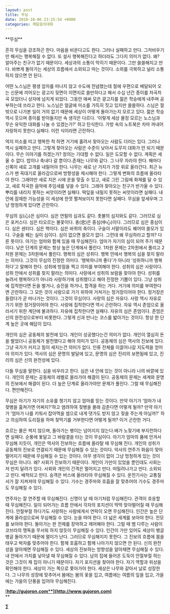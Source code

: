 ```yaml
---
layout: post
title: 무심
date: 2010-10-06 23:25:54 +0900
categories: 깨달음의대화
---
```

<P class=HStyle0>

  
</P> <P class=HStyle0>**무심**</P> <P class=HStyle0>  
</P> <P class=HStyle0>흔히 무심을 강조하곤 한다. 마음을 비운다고도 한다. 그러나 실패하고 만다. 그저비우기만 해서는 행복해질 수 없다. 또 설사 행복해진다고 하더라도 그다지 의미가 없다. 왜? 알아주는 친구가 없기 때문이다. 세상과의 소통이 막히기 때문이다. 그만 쓸쓸해지고 만다. 바쁘게 돌아가는 세상의 흐름에서 소외되고 마는 것이다. 소외를 극복하고 널리 소통하지 않으면 안 된다.</P> <P class=HStyle0>  
</P> <P class=HStyle0>어떤 노스님은 평생 암자를 떠나지 않고 수도에 전념했는데 절에 우편으로 배달되어 오는 신문에 끼어오는 광고지 뒷면이 이면지로 쓸만하다고 해서 수십 년간 종이를 차곡차곡 모았더니 상자에 넘치게 되었다. 그동안 애써 모은 광고지를 젊은 학승에게 내주며 공부하는데 쓰라고 한다. 노스님은 얼굴에 미소를 가득히 짓고 있지만 쓸쓸하다. 스님은 절 밖으로 나가본 일이 거의 없기 때문에 세상이 어떻게 돌아가는지 모르고 있다. 젊은 학승 역시 웃으며 종이를 받아들지만 속 생각은 다르다. ‘이렇게 세상 물정 모르는 노스님과 무슨 유익한 대화를 나눌 수 있겠는가?’ 하고 탄식한다. 가방 속의 노트북은 차마 꺼내어 자랑하지 못한다.실패다. 이런 식이라면 곤란하다. </P> <P class=HStyle0>  
</P> <P class=HStyle0>억지 미소를 띠고 행복한 척 하면 거기에 홀려서 찾아오는 사람도 더러는 있다. 그러나 역시 실패하고 만다. 그렇게 찾아오는 사람은 수준이 낮아서 도무지 대화가 안 되기 때문이다. 무슨 이야기를 하겠는가? 창의는 기대할 수 없다. 일은 도모할 수 없다. 계획은 세울 수 없다. 밥이나 축내다 갈 뿐이다.존재는 나무와 같다. 그 나무 자라야 한다. 해마다 신록이 새로 고개를 내밀어야 한다. 나무는 새로 난 가지가 가장 위로 올라간다. 최근 뉴스가 맨 꼭대기로 올라감으로써 방향성을 제시해야 한다. 그렇게 변화의 흐름에 올라타야 한다. 그래야만 새로 지은 시에 운을 맞출 수 있고, 새로 그린 그림에 화제를 달 수 있고, 새로 작곡한 음악에 추임새를 넣을 수 있다. 그래야 찾아오는 친구가 반가울 수 있다. 뿌리를 내리지 못하는 씨앗이라면 실패다. 떡잎을 내밀지 못하는 씨앗이라면 실패다. 내 안에 잠재한 가능성을 이 세상에 한껏 펼쳐보이지 못한다면 실패다. 무심을 앞세우며 그냥 멍청하게 있다면 곤란하다.</P> <P class=HStyle0>  
</P> <P class=HStyle0>무심의 심(心)은 심이다. 심은 연필의 심과도 같다. 촛불의 심지와도 같다. 그러므로 심은 포커스다. 심은 타오르는 불꽃이다. 충(忠)은 중심(中心)이다. 그러므로 심은 중심이다. 심은 센터다. 심은 핵이다. 심은 바퀴의 축이다. 구슬이 서말이라도 꿰어야 쓸모가 있다. 구슬을 꿰는 실이 심이다. 심이 없으면 쓸모가 없다. 그런데 왜 무심하라고 할까? 다른 뜻이다. 아기는 엄마와 함께 있을 때 무심해진다. 엄마가 자기의 심이 되어 주기 때문이다. 낮은 단계의 문제는 항상 높은 단계에서 풀린다. 1차원 문제는 2차원에서 풀리고 2차원 문제는 3차원에서 풀린다. 행복의 심은 성취다. 행복 안에서 행복의 심을 찾지 말라는 의미다. 그것이 무심의 진정한 의미다. ‘행복하니까 좋다’가 아니라 ‘성취하니까 행복하다’고 말해야 한다. 성취에 방점을 찍고 의미를 부여해야 한다. 성취의 심은 사랑이다. 성취 안에서 성취를 찾지 말라는 의미다. 사랑에서 성취의 보람을 찾아야 한다. 성취를 늘려서 행복하다가 아니라 사랑하기에 성취했다고 해야 진정한 기쁨이 있다. 그냥 성취에 집착한다면 돈을 벌거나, 승진을 하거나, 합격을 하는 거다. 거기에 의미를 부여한다면 곤란하다. 그 모든 것이 사랑으로 가기 위하여 거쳐가는 정거장이어야 한다. 정거장은 들렀다가 곧 떠나가는 것이다. 그것이 무심이다. 사랑의 심은 자유다. 사랑 역시 자유로 가기 위한 정거장이어야 한다. 사랑에 집착한다면 역시 곤란하다. 자유 역시 존엄으로 올라서기 위한 계단에 불과하다. 자유에 집착한다면 실패다. 자유의 심은 존엄이다. 존엄은 신의 완전성으로부터 비롯한다. 그렇게 신과 만나는 코스를 밟아가는 것이다. 항상 한 단계 높은 곳에 해답이 있다. </P> <P class=HStyle0>  
</P> <P class=HStyle0>개인의 심은 공동체의 발전에 있다. 개인이 성공했다는건 의미가 없다. 개인이 열심히 돈을 벌었더니 공동체가 발전했다고 해야 의미가 있다. 공동체의 심은 역사의 진보에 있다. 그냥 국가가 커지고 힘이 세지는건 의미가 없다. 인류 전체를 이끌어나갈 지도력을 얻어야 의미가 있다. 역사의 심은 문명의 발달에 있고, 문명의 심은 진리의 보편됨에 있고, 진리의 심은 신의 완전성에 있다. </P> <P class=HStyle0>  
</P> <P class=HStyle0>다들 무심을 말한다. 심을 비우라고 한다. 심은 내 안에 있는 것이 아니라 나의 바깥에 있다. 개인의 문제는 공동체의 레벨로 올라가야 해결이 된다. 공동체의 문제는 세계와 문명의 진보에서 해결이 된다. 더 높은 단계로 올라가야만 문제가 풀린다. 그럴 때 무심해진다. 편안해진다. </P> <P class=HStyle0>  
</P> <P class=HStyle0>무심은 아기가 자기의 소유를 챙기지 않고 엄마를 믿는 것이다. 만약 아기가 ‘엄마가 내 젖병을 훔쳐가면 어쩌지?’하고 염려하여 젖병을 몰래 감춘다면 어떻게 될까? 만약 아기가 ‘엄마가 나를 키워서 잡아먹을 셈으로 내게 댓가도 받지 않고 젖을 주는게 아닐까?’ 하고 의심하여 도리질을 하며 젖먹기를 거부한다면 어떻게 될까? 이거 곤란한 거다. </P> <P class=HStyle0>  
</P> <P class=HStyle0>흐르는 물은 썩지 않으며, 돌아가는 팽이는 넘어지지 않는다.배가 노젖기에 부지런하다면 실패다. 순풍에 돛달고 그 바람결을 타는 것이 무심이다. 아기가 엄마의 품에 안겨서 무심해 지듯이, 개인은 역사의 진보하는 흐름에 올라탈 때 무심해 진다. 개인의 성취가 공동체의 진보로 연결되기 때문에 무심해질 수 있는 것이다. 악사의 연주가 화음이 맞아떨어지기 때문에 무심해질 수 있는 것이다. 아무 생각이 없이 그냥 멍청하게 있는 것이 무심은 아니다. 왜? 사회가 진보하기 때문이다. 개인이 가만이 있었을 뿐인데도 사회는 저 만치 달려가 있다. 사회와 개인의 간격은 멀어지고 만다. 떠밀려나가고 만다. 소외되고 만다. 배척되고 만다. 승객은 버스에 올라타야 무심해질 수 있다. 운전기사는 교통질서가 잘 지켜져야 무심해질 수 있다. 기수는 경주마와 호흡을 잘 맞추어야 기수도 경주마도 무심해질 수 있다. </P> <P class=HStyle0>  
</P> <P class=HStyle0>연주자는 잘 연주할 때 무심해진다. 신명이 날 때 아기처럼 무심해진다. 관객이 호응할 때 무심해진다. 일이 되어가는 흐름 안에서 각자의 포지션이 딱딱 맞아떨어질 때 무심해진다. 안절부절 하다가도 사랑하는 사람에게서 연락이 오면 무심해진다. 인간은 높은 단계에 올라섬으로써 무심해질 수 있다. 눈을 떠야 한다. 더 넓은 세계를 보아야 한다. 전모를 보아야 한다. 돌아가는 판 전체를 장악하고 제어해야 한다. 그럴 때 뱀 다루는 사람이 코브라의 맹독을 무서워 하지 않듯이 무심해질 수 있다. 인간이 가만 있어도 세상이 뱅글뱅글 돌아가기 때문에 멀미가 난다. 그러므로 무심해지지 못한다. 그 진보의 흐름에 몸을 태우고 박자를 맞추어야 한다. 함께 호흡하고 함께 나아가지 않으면 안 된다. 신의 완전성을 알아채면 무심해질 수 있다. 세상의 진보하는 방향성을 알아채면 무심해질 수 있다. 내 안에서 가치를 낳아낼 때 무심해질 수 있다. 남의 집에 들어온 도둑이 안절부절 하는 것은 그것이 제 집이 아니기 때문이다. 자기 포지션을 찾아야 한다. 자기 역할과 위상을 확인해야 한다. 세상이 가는 쪽으로 쫓아가야 한다. 세상은 나무와 같아서 날로 성장한다. 그 나무의 성장에 맞추어서 봄에는 봄의 꽃을 입고, 여름에는 여름의 잎을 입고, 가을에는 가을의 단풍을 입어야 무심해진다. </P> 









[**http://gujoron.com**](http://www.gujoron.com)**  
** 

**∑**